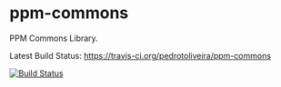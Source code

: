ppm-commons
===========

PPM Commons Library.

Latest Build Status:
https://travis-ci.org/pedrotoliveira/ppm-commons

[![Build Status](https://travis-ci.org/pedrotoliveira/ppm-commons.svg?branch=master)](https://travis-ci.org/pedrotoliveira/ppm-commons)
